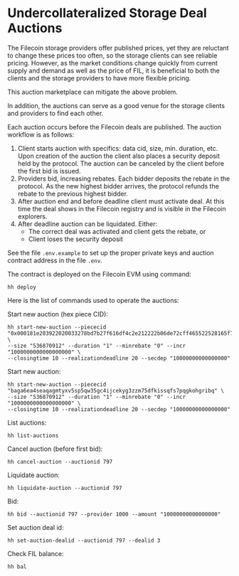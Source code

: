 # Undercollateralized Storage Deal Auctions

The Filecoin storage providers offer published prices, yet they are reluctant to change these prices too often, so the storage clients can see reliable pricing. However, as the market conditions change quickly from current supply and demand as well as the price of FIL, it is beneficial to both the clients and the storage providers to have more flexible pricing. 

This auction marketplace can mitigate the above problem. 

In addition, the auctions can serve as a good venue for the storage clients and providers to find each other.

Each auction occurs before the Filecoin deals are published. The auction workflow is as follows:

1. Client starts auction with specifics: data cid, size, min. duration, etc. Upon creation of the auction the client also places a security deposit held by the protocol. The auction can be canceled by the client before the first bid is issued.
2. Providers bid, increasing rebates. Each bidder deposits the rebate in the protocol. As the new highest bidder arrives, the protocol refunds the rebate to the previous highest bidder.
3. After auction end and before deadline client must activate deal. At this time the deal shows in the Filecoin registry and is visible in the Filecoin explorers.
4. After deadline auction can be liquidated. Either:
    - The correct deal was activated and client gets the rebate, or
    - Client loses the security deposit

See the file ```.env.example``` to set up the proper private keys and auction contract address in the file ```.env```.

The contract is deployed on the Filecoin EVM using command:
```
hh deploy
```

Here is the list of commands used to operate the auctions:

Start new auction (hex piece CID):
```
hh start-new-auction --piececid "0x000181e203922020033278bd7b27f616df4c2e212222b06de72cff465522528165f7c0ca71cd1406" \
--size "536870912" --duration "1" --minrebate "0" --incr "1000000000000000000" \
--closingtime 10 --realizationdeadline 20 --secdep "10000000000000000"
```

Start new auction:
```
hh start-new-auction --piececid "baga6ea4seaqagmtyxv5sp5qw35gc4ijcekyg3zzm75dfkissqfs7pqgkohgribq" \
--size "536870912" --duration "1" --minrebate "0" --incr "1000000000000000000" \
--closingtime 10 --realizationdeadline 20 --secdep "10000000000000000"
```

List auctions:
```
hh list-auctions

```

Cancel auction (before first bid):
```
hh cancel-auction --auctionid 797
```

Liquidate auction:
```
hh liquidate-auction --auctionid 797
```

Bid:
```
hh bid --auctionid 797 --provider 1000 --amount "10000000000000000"
```

Set auction deal id:
```
hh set-auction-dealid --auctionid 797 --dealid 3
```

Check FIL balance:
```
hh bal
```
